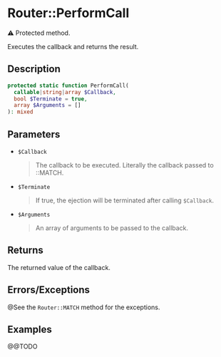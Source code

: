 # Router::PerformCall

:warning: Protected method.

Executes the callback and returns the result.

## Description

```php
protected static function PerformCall(
  callable|string|array $Callback,
  bool $Terminate = true,
  array $Arguments = []
): mixed
```

## Parameters

- `$Callback`
  > The callback to be executed. Literally the callback passed to ::MATCH.
- `$Terminate`
  > If true, the ejection will be terminated after calling `$Callback`.
- `$Arguments`
  > An array of arguments to be passed to the callback.

## Returns

The returned value of the callback.

## Errors/Exceptions

@See the `Router::MATCH` method for the exceptions.

## Examples

@@TODO
